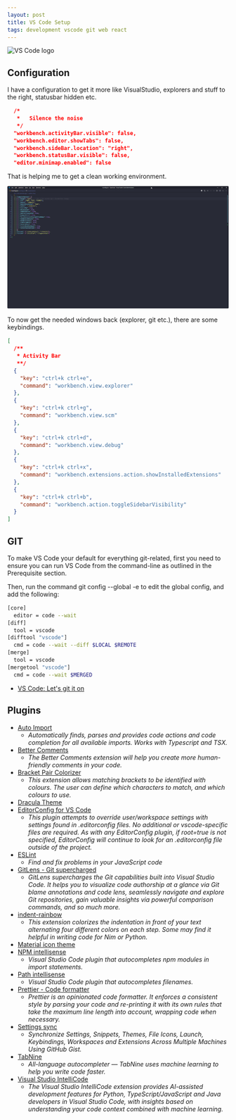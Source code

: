 ```yaml
---
layout: post
title: VS Code Setup
tags: development vscode git web react
---
```


![VS Code logo](https://upload.wikimedia.org/wikipedia/commons/thumb/9/9a/Visual_Studio_Code_1.35_icon.svg/1920px-Visual_Studio_Code_1.35_icon.svg.png)

## Configuration

I have a configuration to get it more like VisualStudio, explorers and stuff to the right, statusbar hidden etc.

```json
  /*
   *   Silence the noise
   */
  "workbench.activityBar.visible": false,
  "workbench.editor.showTabs": false,
  "workbench.sideBar.location": "right",
  "workbench.statusBar.visible": false,
  "editor.minimap.enabled": false
```

That is helping me to get a clean working environment.

![Clean vs code](../public/image/VSCodeClean.png)

To now get the needed windows back (explorer, git etc.), there are some keybindings.

```json
[
  /**
   * Activity Bar
   **/
  {
    "key": "ctrl+k ctrl+e",
    "command": "workbench.view.explorer"
  },
  {
    "key": "ctrl+k ctrl+g",
    "command": "workbench.view.scm"
  },
  {
    "key": "ctrl+k ctrl+d",
    "command": "workbench.view.debug"
  },
  {
    "key": "ctrl+k ctrl+x",
    "command": "workbench.extensions.action.showInstalledExtensions"
  },
  {
    "key": "ctrl+k ctrl+b",
    "command": "workbench.action.toggleSidebarVisibility"
  }
]
```

## GIT

To make VS Code your default for everything git-related, first you need to ensure you can run VS Code from the command-line as outlined in the Prerequisite section.

Then, run the command git config --global -e to edit the global config, and add the following:

```bash
[core]
  editor = code --wait
[diff]
  tool = vscode
[difftool "vscode"]
  cmd = code --wait --diff $LOCAL $REMOTE
[merge]
  tool = vscode
[mergetool "vscode"]
  cmd = code --wait $MERGED
```

- [VS Code: Let's git it on](https://dev.to/robole/vs-code-let-s-git-it-on-24bd)

## Plugins

- [Auto Import](https://marketplace.visualstudio.com/items?itemName=steoates.autoimport)
  - _Automatically finds, parses and provides code actions and code completion for all available imports. Works with Typescript and TSX._
- [Better Comments](https://marketplace.visualstudio.com/items?itemName=aaron-bond.better-comments)
  - _The Better Comments extension will help you create more human-friendly comments in your code._
- [Bracket Pair Colorizer](https://marketplace.visualstudio.com/items?itemName=CoenraadS.bracket-pair-colorizer)
  - _This extension allows matching brackets to be identified with colours. The user can define which characters to match, and which colours to use._
- [Dracula Theme](https://marketplace.visualstudio.com/items?itemName=dracula-theme.theme-dracula)
- [EditorConfig for VS Code](https://marketplace.visualstudio.com/items?itemName=EditorConfig.EditorConfig)
  - _This plugin attempts to override user/workspace settings with settings found in .editorconfig files. No additional or vscode-specific files are required. As with any EditorConfig plugin, if root=true is not specified, EditorConfig will continue to look for an .editorconfig file outside of the project._
- [ESLint](https://marketplace.visualstudio.com/items?itemName=dbaeumer.vscode-eslint)
  - _Find and fix problems in your JavaScript code_
- [GitLens - Git supercharged](https://marketplace.visualstudio.com/items?itemName=eamodio.gitlens)
  - _GitLens supercharges the Git capabilities built into Visual Studio Code. It helps you to visualize code authorship at a glance via Git blame annotations and code lens, seamlessly navigate and explore Git repositories, gain valuable insights via powerful comparison commands, and so much more._
- [indent-rainbow](https://marketplace.visualstudio.com/items?itemName=oderwat.indent-rainbow)
  - _This extension colorizes the indentation in front of your text alternating four different colors on each step. Some may find it helpful in writing code for Nim or Python._
- [Material icon theme](https://marketplace.visualstudio.com/items?itemName=PKief.material-icon-theme)
- [NPM intellisense](https://marketplace.visualstudio.com/items?itemName=christian-kohler.npm-intellisense)
  - _Visual Studio Code plugin that autocompletes npm modules in import statements._
- [Path intellisense](https://marketplace.visualstudio.com/items?itemName=christian-kohler.path-intellisense)
  - _Visual Studio Code plugin that autocompletes filenames._
- [Prettier - Code formatter](https://marketplace.visualstudio.com/items?itemName=esbenp.prettier-vscode)
  - _Prettier is an opinionated code formatter. It enforces a consistent style by parsing your code and re-printing it with its own rules that take the maximum line length into account, wrapping code when necessary._
- [Settings sync](https://marketplace.visualstudio.com/items?itemName=Shan.code-settings-sync)
  - _Synchronize Settings, Snippets, Themes, File Icons, Launch, Keybindings, Workspaces and Extensions Across Multiple Machines Using GitHub Gist._
- [TabNine](https://marketplace.visualstudio.com/items?itemName=TabNine.tabnine-vscode)
  - _All-language autocompleter — TabNine uses machine learning to help you write code faster._
- [Visual Studio IntelliCode](https://marketplace.visualstudio.com/items?itemName=VisualStudioExptTeam.vscodeintellicode)
  - _The Visual Studio IntelliCode extension provides AI-assisted development features for Python, TypeScript/JavaScript and Java developers in Visual Studio Code, with insights based on understanding your code context combined with machine learning._
